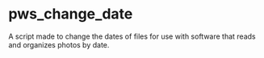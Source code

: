 # pws_change_date
A script made to change the dates of files for use with software that reads and organizes photos by date. 
